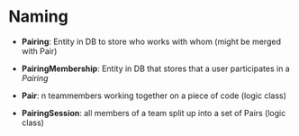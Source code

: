 Naming 
======

* **Pairing**: Entity in DB to store who works with whom (might be merged with Pair)
* **PairingMembership**: Entity in DB that stores that a user participates in a *Pairing*

* **Pair**: n teammembers working together on a piece of code (logic class)
* **PairingSession**: all members of a team split up into a set of Pairs (logic class)
